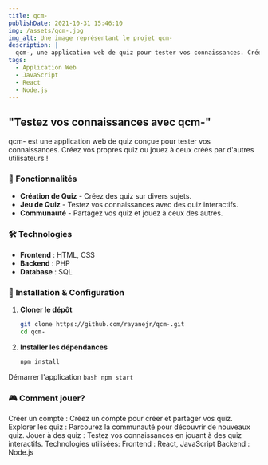```yaml
---
title: qcm-
publishDate: 2021-10-31 15:46:10
img: /assets/qcm-.jpg
img_alt: Une image représentant le projet qcm-
description: |
  qcm-, une application web de quiz pour tester vos connaissances. Créez et jouez à des quiz sur différents sujets !
tags:
  - Application Web
  - JavaScript
  - React
  - Node.js
---
```


## "Testez vos connaissances avec qcm-"

qcm- est une application web de quiz conçue pour tester vos connaissances. Créez vos propres quiz ou jouez à ceux créés par d'autres utilisateurs !

### 🚀 Fonctionnalités

- **Création de Quiz** - Créez des quiz sur divers sujets.
- **Jeu de Quiz** - Testez vos connaissances avec des quiz interactifs.
- **Communauté** - Partagez vos quiz et jouez à ceux des autres.

### 🛠 Technologies

- **Frontend** : HTML, CSS
- **Backend** : PHP
- **Database** : SQL

### 🔧 Installation & Configuration

1. **Cloner le dépôt**

   ```bash
   git clone https://github.com/rayanejr/qcm-.git
   cd qcm-
   ```

2. **Installer les dépendances**
    ```bash
    npm install
    ```
Démarrer l'application
    ``` bash
    npm start
    ```
### 🎮 Comment jouer?
Créer un compte : Créez un compte pour créer et partager vos quiz.
Explorer les quiz : Parcourez la communauté pour découvrir de nouveaux quiz.
Jouer à des quiz : Testez vos connaissances en jouant à des quiz interactifs.
Technologies utilisées:
Frontend : React, JavaScript
Backend : Node.js